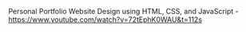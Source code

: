 Personal Portfolio Website Design using HTML, CSS, and JavaScript - https://www.youtube.com/watch?v=72tEphK0WAU&t=112s